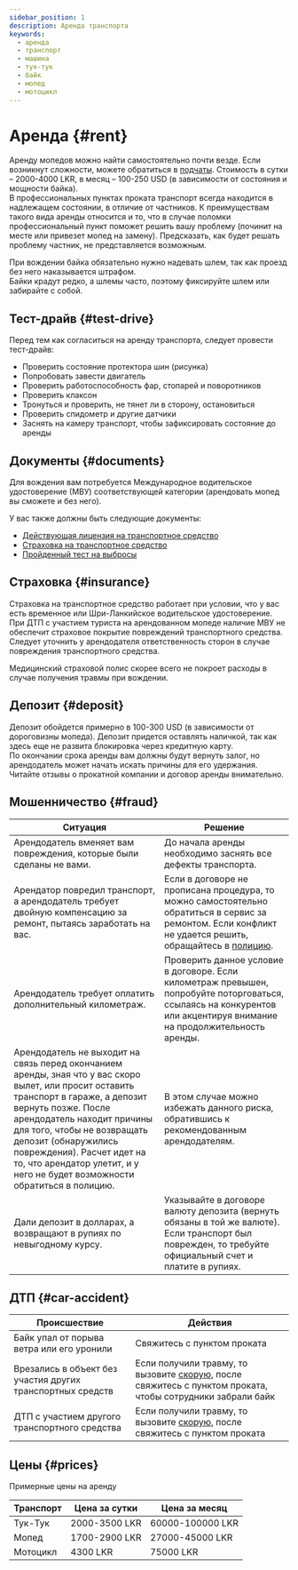 ```yaml
---
sidebar_position: 1
description: Аренда транспорта
keywords:
  - аренда
  - транспорт
  - машина
  - тук-тук
  - байк
  - мопед
  - мотоцикл
---
```


# Аренда {#rent}

Аренду мопедов можно найти самостоятельно почти везде. Если возникнут сложности, можете обратиться в [подчаты](../../resources.md#chats). Стоимость в сутки – 2000-4000 LKR, в месяц – 100-250 USD (в зависимости от состояния и мощности байка).  
В профессиональных пунктах проката транспорт всегда находится в надлежащем состоянии, в отличие от частников. К преимуществам такого вида аренды относится и то, что в случае поломки профессиональный пункт поможет решить вашу проблему (починит на месте или привезет мопед на замену). Предсказать, как будет решать проблему частник, не представляется возможным.

При вождении байка обязательно нужно надевать шлем, так как проезд без него наказывается штрафом.  
Байки крадут редко, а шлемы часто, поэтому фиксируйте шлем или забирайте с собой.

## Тест-драйв {#test-drive}

Перед тем как согласиться на аренду транспорта, следует провести тест-драйв:

- Проверить состояние протектора шин (рисунка)
- Попробовать завести двигатель
- Проверить работоспособность фар, стопарей и поворотников
- Проверить клаксон
- Тронуться и проверить, не тянет ли в сторону, остановиться
- Проверить спидометр и другие датчики
- Заснять на камеру транспорт, чтобы зафиксировать состояние до аренды

## Документы {#documents}

Для вождения вам потребуется Международное водительское удостоверение (МВУ) соответствующей категории (арендовать мопед вы сможете и без него).

У вас также должны быть следующие документы:

- [Действующая лицензия на транспортное средство](pathname:///img/vehicle_revenue_license.jpg)
- [Страховка на транспортное средство](pathname:///img/certificate_of_insurance.jpg)
- [Пройденный тест на выбросы](pathname:///img/vehicle_emission_test_certificate.jpg)

## Страховка {#insurance}

Страховка на транспортное средство работает при условии, что у вас есть временное или Шри-Ланкийское водительское удостоверение. При ДТП с участием туриста на арендованном мопеде наличие МВУ не обеспечит страховое покрытие повреждений транспортного средства. Следует уточнить у арендодателя ответственность сторон в случае повреждения транспортного средства.

Медицинский страховой полис скорее всего не покроет расходы в случае получения травмы при вождении.

## Депозит {#deposit}

Депозит обойдется примерно в 100-300 USD (в зависимости от дороговизны мопеда). Депозит придется оставлять наличкой, так как здесь еще не развита блокировка через кредитную карту.  
По окончании срока аренды вам должны будут вернуть залог, но арендодатель может начать искать причины для его удержания. Читайте отзывы о прокатной компании и договор аренды внимательно.

## Мошенничество {#fraud}

| Ситуация                                                                                                                                                                                                                                                                                                                                                 | Решение                                                                                                                                                                                      |
| -------------------------------------------------------------------------------------------------------------------------------------------------------------------------------------------------------------------------------------------------------------------------------------------------------------------------------------------------------- | -------------------------------------------------------------------------------------------------------------------------------------------------------------------------------------------- |
| Арендодатель вменяет вам повреждения, которые были сделаны не вами.                                                                                                                                                                                                                                                                                      | До начала аренды необходимо заснять все дефекты транспорта.                                                                                                                                  |
| Арендатор повредил транспорт, а арендодатель требует двойную компенсацию за ремонт, пытаясь заработать на вас.                                                                                                                                                                                                                                           | Если в договоре не прописана процедура, то можно самостоятельно обратиться в сервис за ремонтом. Если конфликт не удается решить, обращайтесь в [полицию](../emergency-services.md#tourist). |
| Арендодатель требует оплатить дополнительный километраж.                                                                                                                                                                                                                                                                                                 | Проверить данное условие в договоре. Если километраж превышен, попробуйте поторговаться, ссылаясь на конкурентов или акцентируя внимание на продолжительность аренды.                        |
| Арендодатель не выходит на связь перед окончанием аренды, зная что у вас скоро вылет, или просит оставить транспорт в гараже, а депозит вернуть позже. После арендодатель находит причины для того, чтобы не возвращать депозит (обнаружились повреждения). Расчет идет на то, что арендатор улетит, и у него не будет возможности обратиться в полицию. | В этом случае можно избежать данного риска, обратившись к рекомендованным арендодателям.                                                                                                     |
| Дали депозит в долларах, а возвращают в рупиях по невыгодному курсу.                                                                                                                                                                                                                                                                                     | Указывайте в договоре валюту депозита (вернуть обязаны в той же валюте). Если транспорт был поврежден, то требуйте официальный счет и платите в рупиях.                                      |

## ДТП {#car-accident}

| Происшествие                                               | Действия                                                                                                                                         |
| ---------------------------------------------------------- | ------------------------------------------------------------------------------------------------------------------------------------------------ |
| Байк упал от порыва ветра или его уронили                  | Свяжитесь с пунктом проката                                                                                                                      |
| Врезались в объект без участия других транспортных средств | Если получили травму, то вызовите [скорую](../emergency-services.md#ambulance), после свяжитесь с пунктом проката, чтобы сотрудники забрали байк |
| ДТП с участием другого транспортного средства              | Если получили травму, то вызовите [скорую](../emergency-services.md#ambulance), после свяжитесь с пунктом проката                                |

## Цены {#prices}

Примерные цены на аренду

| Транспорт | Цена за сутки | Цена за месяц    |
| --------- | ------------- | ---------------- |
| Тук-Тук   | 2000-3500 LKR | 60000-100000 LKR |
| Мопед     | 1700-2900 LKR | 27000-45000 LKR  |
| Мотоцикл  | 4300 LKR      | 75000 LKR        |
